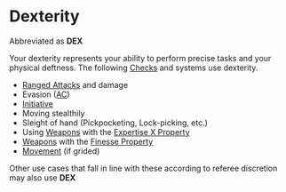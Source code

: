 # Dexterity

Abbreviated as **DEX**

Your dexterity represents your ability to perform precise tasks and your physical deftness. The following [Checks](../../Game%20Procedures/Check.md) and systems use dexterity.

- [Ranged Attacks](../../Game%20Procedures/Ranged%20Attack.md) and damage
- Evasion ([AC](../Derived%20Statistics/Armor%20Class.md))
- [Initiative](../../Game%20Procedures/Initiative.md)
- Moving stealthily
- Sleight of hand (Pickpocketing, Lock-picking, etc.)
- Using [Weapons](../../Items/Equipment/Weapons.md) with the [Expertise X Property](../../Items/Equipment/Individual%20Item%20Cards/Weapons/Weapon%20Properties/Expertise%20X%20Property.md)
- [Weapons](../../Items/Equipment/Weapons.md) with the [Finesse Property](../../Items/Equipment/Individual%20Item%20Cards/Weapons/Weapon%20Properties/Finesse%20Property.md) 
- [Movement](../../Game%20Procedures/Movement.md) (if grided)

Other use cases that fall in line with these according to referee discretion may also use **DEX**